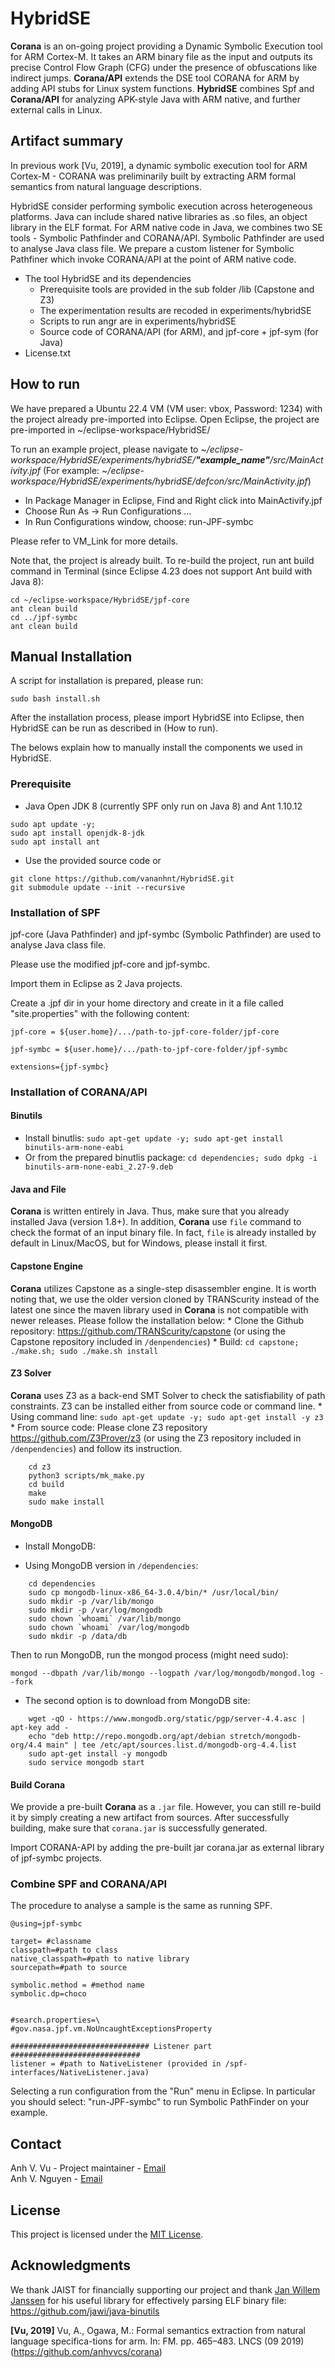 # HybridSE
**Corana** is an on-going project providing a Dynamic Symbolic Execution tool for ARM Cortex-M. It takes an ARM binary file as the input and outputs its precise Control Flow Graph (CFG) under the presence of obfuscations like indirect jumps. **Corana/API** extends the DSE tool CORANA for ARM by adding API stubs for Linux system functions. **HybridSE** combines Spf and **Corana/API** for analyzing APK-style Java with ARM native, and further external calls in Linux.
## Artifact summary
In previous work [Vu, 2019], a dynamic symbolic execution tool for ARM Cortex-M - CORANA was preliminarily built by extracting ARM formal semantics from natural language descriptions.

HybridSE consider performing symbolic execution across heterogeneous platforms. Java can include shared native libraries as .so files, an object library in the ELF format. For ARM native code in Java, we combines two SE tools - Symbolic Pathfinder and CORANA/API. Symbolic Pathfinder are used to analyse Java class file. We prepare a custom listener for Symbolic Pathfiner which invoke CORANA/API at the point of ARM native code. 

- The tool HybridSE and its dependencies
	* Prerequisite tools are provided in the sub folder /lib (Capstone and Z3)
	* The experimentation results are recoded in experiments/hybridSE
	* Scripts to run angr are in experiments/hybridSE
	* Source code of CORANA/API (for ARM), and jpf-core + jpf-sym (for Java)
- License.txt

## How to run
We have prepared a Ubuntu 22.4 VM (VM user: vbox, Password: 1234) with the project already pre-imported into Eclipse.
Open Eclipse, the project are pre-imported in ~/eclipse-workspace/HybridSE/

To run an example project, please navigate to  *~/eclipse-workspace/HybridSE/experiments/hybridSE/**"example_name"**/src/MainActivity.jpf*
(For example: *~/eclipse-workspace/HybridSE/experiments/hybridSE/defcon/src/MainActivity.jpf*)
- In Package Manager in Eclipse, Find and Right click into MainActivify.jpf 
-  Choose Run As -> Run Configurations ...
- In Run Configurations window, choose: run-JPF-symbc

Please refer to VM_Link for more details.

Note that, the project is already built. To re-build the project, run ant build command in Terminal (since Eclipse 4.23 does not support Ant build with Java 8):
```
cd ~/eclipse-workspace/HybridSE/jpf-core
ant clean build
cd ../jpf-symbc
ant clean build
```

## Manual Installation
A script for installation is prepared, please run:
```
sudo bash install.sh
```
After the installation process, please import HybridSE into Eclipse, then HybridSE can be run as described in (How to run). 

The belows explain how to manually install the components we used in HybridSE.  
### Prerequisite
- Java Open JDK 8 (currently SPF only run on Java 8)  and Ant 1.10.12
```
sudo apt update -y; 
sudo apt install openjdk-8-jdk
sudo apt install ant 
```
- Use the provided source code or 
```
git clone https://github.com/vananhnt/HybridSE.git
git submodule update --init --recursive
```
### Installation of SPF
jpf-core (Java Pathfinder) and jpf-symbc (Symbolic Pathfinder) are used to analyse Java class file. 

Please use the modified jpf-core and jpf-symbc.

Import them in Eclipse as 2 Java projects.

Create a .jpf dir in your home directory and create in it a file called "site.properties" with the following content:
```
jpf-core = ${user.home}/.../path-to-jpf-core-folder/jpf-core

jpf-symbc = ${user.home}/.../path-to-jpf-core-folder/jpf-symbc

extensions={jpf-symbc}
```

### Installation of CORANA/API

#### Binutils
* Install binutlis:
`sudo apt-get update -y; sudo apt-get install binutils-arm-none-eabi`
* Or from the prepared binutlis package: 
`cd dependencies; sudo dpkg -i binutils-arm-none-eabi_2.27-9.deb`
#### Java and File 
**Corana** is written entirely in Java. Thus, make sure that you already installed Java (version 1.8+). In addition, **Corana** use `file` command to check the format of an input binary file. In fact, `file` is already installed by default in Linux/MacOS, but for Windows, please install it first.

#### Capstone Engine
**Corana** utilizes Capstone as a single-step disassembler engine. It is worth noting that, we use the older version cloned by TRANScurity instead of the latest one since the maven library used in **Corana** is not compatible with newer releases. Please follow the installation below:
	* Clone the Github repository: https://github.com/TRANScurity/capstone (or using the Capstone repository included in `/denpendencies`)
	* Build: `cd capstone; ./make.sh; sudo ./make.sh install`
    
#### Z3 Solver
**Corana** uses Z3 as a back-end SMT Solver to check the satisfiability of path constraints. Z3 can be installed either from source code or command line.
	* Using command line: `sudo apt-get update -y; sudo apt-get install -y z3`
	* From source code:  Please clone Z3 repository https://github.com/Z3Prover/z3 (or using the Z3 repository included in `/denpendencies`) and follow its instruction.
```
	cd z3
	python3 scripts/mk_make.py
	cd build
	make
	sudo make install
```
#### MongoDB
* Install MongoDB: 
- Using MongoDB version in `/dependencies`:
```
	cd dependencies
	sudo cp mongodb-linux-x86_64-3.0.4/bin/* /usr/local/bin/
	sudo mkdir -p /var/lib/mongo
	sudo mkdir -p /var/log/mongodb
	sudo chown `whoami` /var/lib/mongo
	sudo chown `whoami` /var/log/mongodb
	sudo mkdir -p /data/db 
```
Then to run MongoDB, run the mongod process (might need sudo):
```
mongod --dbpath /var/lib/mongo --logpath /var/log/mongodb/mongod.log --fork
```
- The second option is to download from MongoDB site:
```
	wget -qO - https://www.mongodb.org/static/pgp/server-4.4.asc | apt-key add -
	echo "deb http://repo.mongodb.org/apt/debian stretch/mongodb-org/4.4 main" | tee /etc/apt/sources.list.d/mongodb-org-4.4.list
	sudo apt-get install -y mongodb
	sudo service mongodb start
```
#### Build Corana
We provide a pre-built **Corana** as a `.jar` file. However, you can still re-build it by simply creating a new artifact from sources. After successfully building, make sure that `corana.jar` is successfully generated.

Import CORANA-API by adding the pre-built jar corana.jar as external library of jpf-symbc projects. 
### Combine SPF and CORANA/API
The procedure to analyse a sample is the same as running SPF.
```
@using=jpf-symbc

target= #classname
classpath=#path to class
native_classpath=#path to native library
sourcepath=#path to source

symbolic.method = #method name
symbolic.dp=choco


#search.properties=\
#gov.nasa.jpf.vm.NoUncaughtExceptionsProperty

############################### Listener part #############################
listener = #path to NativeListener (provided in /spf-interfaces/NativeListener.java)
```
Selecting a run configuration from the "Run" menu in Eclipse. In particular you should select: "run-JPF-symbc" to run Symbolic PathFinder on your example. 

## Contact
Anh V. Vu - Project maintainer - [Email](mailto:anhvvcs@gmail.com)  
Anh V. Nguyen - [Email](anhnv@jaist.ac.jp)

## License
This project is licensed under the [MIT License](http://www.opensource.org/licenses/mit-license.php).

## Acknowledgments

We thank JAIST for financially supporting our project and thank [Jan Willem Janssen](https://www.lxtreme.nl/) for his useful library for effectively parsing ELF binary file: https://github.com/jawi/java-binutils

**[Vu, 2019]** Vu, A., Ogawa, M.: Formal semantics extraction from natural language specifica-tions for arm. In: FM. pp. 465–483. LNCS (09 2019)
(https://github.com/anhvvcs/corana)

